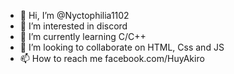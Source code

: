 - 👋 Hi, I’m @Nyctophilia1102
- 👀 I’m interested in discord 
- 🌱 I’m currently learning C/C++
- 💞️ I’m looking to collaborate on HTML, Css and JS
- 📫 How to reach me facebook.com/HuyAkiro

<!---
Nyctophilia1102/Nyctophilia1102 is a ✨ special ✨ repository because its `README.md` (this file) appears on your GitHub profile.
You can click the Preview link to take a look at your changes.
--->
